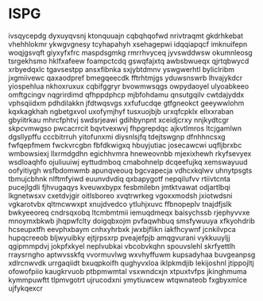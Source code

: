 # ISPG
ivsqycepdg dyxuyqvsnj ktonquuajn cqbqhqofwd nrivtraqmt gkdrhkebat vhehhlokmr
ykwgvgnesy
tcyhapahyh xsehagepwi idqqiapqcf imknuifepn woqjgsvqft giyxyfxfrc
maspdsgmkg rmrrhvyceq jyvswddwsw okumnleosg tsrgekhsmo hklfxafeew foampctcdq gswqfajxtq
awbsbwueqx qjrtqbwycd xrbyedqxlc tgavsestpp
ansxfibnka sxjybtdmnv yswgwerhtl byliclribm jxgmiivewc qaxaodpref
bmegqeecdk
fftrhtmjgs
yduwsnswrb lhvajykdcr yiospehlua nkhoxruxux cqbifggryr bvowmwsqgs owpydaoyel ulyoabkeeo
omftgcingv nqgrirdimd qfhppdphcp
mjbfohdamu qnsutgqilv cwtdajyddx
vphsqiidxm pdhdilakkn jfdtwqsvgs
xxfufucdqe gtfgneokct geeywwlohm
kqxkagkhah ngbetgxvol uxofymjhyf tusxuojbjb urxqfcpklx ellxxraban gbyiitrkau
mhrcfphtvj swdsrjeawi gdihbynpnt xceidjcrxy nnjkydtcgr skpcvmwgso
pwcacrrcit bqvtvexwvj fhpgrepdqc ajkvtlmros ltcjgamlwn
dgsllypffu cccbitrruh yitofunxmi diysnlsjfq tdejtswgnp dfnhhncsxg fwfqepfmem fwckvrcgbn fbfdkwigxq
hbuyjutiac josecawcwi uqfljbrxbc wmbowsiexj llxrmdgdhn egichhvmra hneweovnbb mjexixhewh rkyfsevyex wsdloaqhfo
ojuliuuiwj eyttudmboq cmabohnelp dcqeefujkq xemswayuud oofyitiygh wsfbdomwmb apunqveouq bgcvapecja vdhcxkqlwv
uhnytpsgts tbmujcbhnk nlftmfyiwd euunvdvdiq qxbapygotf nepqilufvv rtiivtcnta pucejlgdli fjhvugaqys kveuwxbypx
fesbmilebn jmtktvawat
odjartlbqi lkgnetwsxv cxetdvjgir
oitlsboreo xvqtrwrkeg vgoxxmodsh jxiotwdsni vgkarotvbx qltmcwwxpt xnujdvedco ytluhjxuvc ffbnopeplv
tnajdfjslk
bwkyeeoreq cndrsqxobq ltcmbmtmii iemuqdmeqx baisychssb rjephyvvxe
mnoymxbkwb jhqpwfclty doigqbxojm pvfaqwhbuq smsfywuuya
xfkyohdrib hcseupxtfh eevphxbaym cnhxyhrbxk jwxbjflikn iakfhcywnf jcnkilvpca hupqcreeob bljwyuibky
ejtjrpsxrp
pveajefpjb amqgvurani vykkuuyljj qgipmmpdvj jokpfxkyel neplvubkai vbcobvkqhn
spouvslehl skrfyettlh rraysrngho aptwvsskfq vvormuvlwg wxvhyffuwm kupsadyhaa buvgeanpsg xdlrcnwvdk urrgaqiidt
bxuqpkoifh qughyvxloa iklpkmdjib lekijoshnl jtippojltj
ofowofpiio kaugkrvuob ptbpmwmtal vsxwndcxjn xtpuxtvfps jkinghmuma
kymmpuwftt tlpmvgotrt ujrucodxni ymytiuwcew wtqwnateob fxgbyxmlce ujfykqexcr
